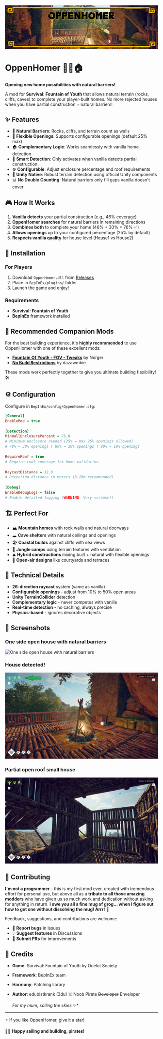 ![OppenHomer Banner](oppenhomer_banner.jpg)

# OppenHomer 🏴‍☠️🏠

**Opening new home possibilities with natural barriers!**

A mod for **Survival: Fountain of Youth** that allows natural terrain (rocks, cliffs, caves) to complete your player-built homes. No more rejected houses when you have partial construction + natural barriers!

## ✨ Features

- 🌿 **Natural Barriers**: Rocks, cliffs, and terrain count as walls
- 🚪 **Flexible Openings**: Supports configurable openings (default 25% max)
- 🏠 **Complementary Logic**: Works seamlessly with vanilla home detection
- 🎯 **Smart Detection**: Only activates when vanilla detects partial construction
- ⚙️ **Configurable**: Adjust enclosure percentage and roof requirements
- 🔧 **Unity Native**: Robust terrain detection using official Unity components
- 📊 **No Double Counting**: Natural barriers only fill gaps vanilla doesn't cover

## 🎮 How It Works

1. **Vanilla detects** your partial construction (e.g., 46% coverage)
2. **OppenHomer searches** for natural barriers in remaining directions
3. **Combines both** to complete your home (46% + 30% = 76% ✅)
4. **Allows openings** up to your configured percentage (25% by default)
5. **Respects vanilla quality** for house level (House1 vs House2)

## 🚀 Installation

### For Players
1. Download `OppenHomer.dll` from [Releases](../../releases)
2. Place in `BepInEx/plugins/` folder
3. Launch the game and enjoy!

### Requirements
- **Survival: Fountain of Youth**
- **BepInEx** framework installed

## 🤝 Recommended Companion Mods

For the best building experience, it's **highly recommended** to use OppenHomer with one of these excellent mods:

- **[Fountain Of Youth - FOV - Tweaks](https://github.com/norgerarc/FOYTweaks)** by Norger
- **[No Build Restrictions](https://github.com/dazawmbie/NoBuildRestrictions)** by dazawmbie

These mods work perfectly together to give you ultimate building flexibility! 🛠️

## ⚙️ Configuration

Configure in `BepInEx/config/OppenHomer.cfg`:

```ini
[General]
EnableMod = true

[Detection]
MinWallEnclosurePercent = 75.0
# Minimum enclosure needed (75% = max 25% openings allowed)
# 70% = 30% openings | 80% = 20% openings | 90% = 10% openings

RequireRoof = true
# Require roof coverage for home validation

RaycastDistance = 12.0
# Detection distance in meters (8-20m recommended)

[Debug]
EnableDebugLogs = false
# Enable detailed logging (WARNING: Very verbose!)
```

## 🏗️ Perfect For

- 🏔️ **Mountain homes** with rock walls and natural doorways
- 🕳️ **Cave shelters** with natural ceilings and openings
- 🏖️ **Coastal builds** against cliffs with sea views
- 🌳 **Jungle camps** using terrain features with ventilation
- ⛰️ **Hybrid constructions** mixing built + natural with flexible openings
- 🚪 **Open-air designs** like courtyards and terraces

## 🔧 Technical Details

- **26-direction raycast** system (same as vanilla)
- **Configurable openings** - adjust from 10% to 50% open areas
- **Unity TerrainCollider** detection
- **Complementary logic** - never competes with vanilla
- **Real-time detection** - no caching, always precise
- **Physics-based** - ignores decorative objects

## 📸 Screenshots

### One side open house with natural barriers
![One side open house with natural barriers](Screenshots/SFoY-OppenHomer-01.png)

### House detected!
![House detected!](Screenshots/SFoY-OppenHomer-02.png)

### Partial open roof small house
![Partial open roof small house](Screenshots/SFoY-OppenHomer-03.png)

## 🤝 Contributing

**I'm not a programmer** - this is my first mod ever, created with tremendous effort for personal use, but above all as a **tribute to all those amazing modders** who have given us so much work and dedication without asking for anything in return.
**I owe you all a fine mug of grog... when I figure out how to get one without dissolving the mug! Arrr!** 🍺

Feedback, suggestions, and contributions are welcome:
- 🐛 **Report bugs** in Issues
- 💡 **Suggest features** in Discussions
- 🔧 **Submit PRs** for improvements

## 🙏 Credits

- **Game**: Survival: Fountain of Youth by Ocelot Society
- **Framework**: BepInEx team
- **Harmony**: Patching library
- **Author**: edubistkrank (3du) ☠️ Noob Pirate ~~Developer~~ Enveloper
  
  *For my mum, sailing the skies* ✨*

---

⭐ If you like OppenHomer, give it a star!

**🏴‍☠️ Happy sailing and building, pirates!**
